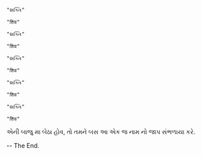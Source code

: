     "શક્તિ"

    "शिव"

    "શક્તિ"

    "शिव"

    "શક્તિ"

    "शिव"

    "શક્તિ"

    "शिव"

    "શક્તિ"

    "शिव"

એની બાજુ મા બેઠા હોવ, તો તમને બસ આ એક જ નામ નો જાપ સંભળાયા કરે.

-- The End.